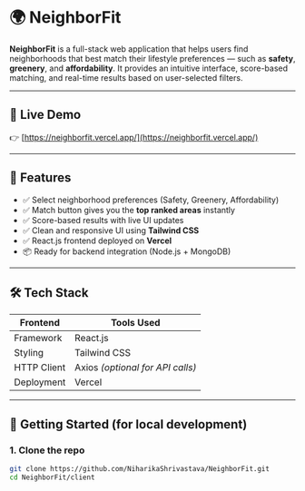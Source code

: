 # 🌍 NeighborFit

**NeighborFit** is a full-stack web application that helps users find neighborhoods that best match their lifestyle preferences — such as **safety**, **greenery**, and **affordability**. It provides an intuitive interface, score-based matching, and real-time results based on user-selected filters.

---

## 🔗 Live Demo

👉 [https://neighborfit.vercel.app/](https://neighborfit.vercel.app/)

---

## 🎯 Features

- ✅ Select neighborhood preferences (Safety, Greenery, Affordability)
- ✅ Match button gives you the **top ranked areas** instantly
- ✅ Score-based results with live UI updates
- ✅ Clean and responsive UI using **Tailwind CSS**
- ✅ React.js frontend deployed on **Vercel**
- 📦 Ready for backend integration (Node.js + MongoDB)

---

## 🛠 Tech Stack

| Frontend      | Tools Used                             |
|---------------|-----------------------------------------|
| Framework     | React.js                                |
| Styling       | Tailwind CSS                            |
| HTTP Client   | Axios *(optional for API calls)*        |
| Deployment    | Vercel                                   |

---

## 🚀 Getting Started (for local development)

### 1. Clone the repo

```bash
git clone https://github.com/NiharikaShrivastava/NeighborFit.git
cd NeighborFit/client
